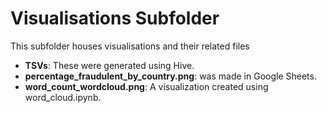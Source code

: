 # Visualisations Subfolder

This subfolder houses visualisations and their related files

- **TSVs**: These were generated using Hive.
- **percentage_fraudulent_by_country.png**: was made in Google Sheets.
- **word_count_wordcloud.png**: A visualization created using word_cloud.ipynb.